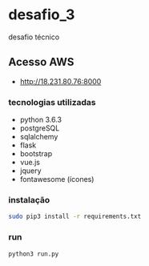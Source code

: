 # desafio_3
desafio técnico

## Acesso AWS

- http://18.231.80.76:8000

### tecnologias utilizadas

- python 3.6.3
- postgreSQL
- sqlalchemy
- flask
- bootstrap
- vue.js
- jquery
- fontawesome (ícones)

### instalação

```sh
sudo pip3 install -r requirements.txt
```

### run

```sh
python3 run.py
```